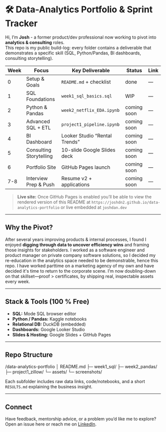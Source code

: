 # 🛠 Data-Analytics Portfolio & Sprint Tracker

Hi, I’m **Josh** - a former product/dev professional now working to pivot into **analytics & consulting** roles.  
This repo is my public build-log: every folder contains a deliverable that demonstrates a specific skill (SQL, Python/Pandas, BI dashboards, consulting storytelling).

| Week | Focus                  | Key Deliverable | Status | Link |
|------|------------------------|-----------------|--------|------|
| 0    | Setup & Goals          | `README.md` + checklist | done | — |
| 1    | SQL Foundations        | `week1_sql_basics.sql`  | WIP | — |
| 2    | Python & Pandas        | `week2_netflix_EDA.ipynb` | coming soon | — |
| 3    | Advanced SQL + ETL     | `project1_pipeline.ipynb` | coming soon | — |
| 4    | BI Dashboard           | Looker Studio “Rental Trends” | coming soon | — |
| 5    | Consulting Storytelling| 10-slide Google Slides deck | coming soon | — |
| 6    | Portfolio Site         | GitHub Pages launch | coming soon | — |
| 7-8  | Interview Prep & Push  | Resume v2 + applications | coming soon | — |

> **Live site:** Once GitHub Pages is enabled you’ll be able to view the rendered version of this README at `https://joshdn2.github.io/data-analytics-portfolio` or live embedded at `joshdan.dev`

---

##  Why the Pivot?

After several years improving products & internal processes, I found I enjoyed **digging through data to uncover efficiency wins** and framing those insights for stakeholders. 
I worked as a software engineer and product manager on private company software solutions, so I decided my re-education in the analytics space needed to be demonstrable, hence this repo. 
I have worked parttime on a marketing agency of my own and have decided it's time to return to the corporate scene. 
I’m now doubling-down on that skillset—proof > certificates, by shipping real, inspectable assets every week.

---

##  Stack & Tools (100 % Free)

* **SQL:** Mode SQL browser editor  
* **Python / Pandas:** Kaggle notebooks  
* **Relational DB:** DuckDB (embedded)  
* **Dashboards:** Google Looker Studio  
* **Slides & Hosting:** Google Slides + GitHub Pages  

---

##  Repo Structure

/data-analytics-portfolio
│ README.md
├─ week1_sql/
├─ week2_pandas/
├─ project1_zillow/
└─ assets/
└─ screenshots/


Each subfolder includes raw data links, code/notebooks, and a short `RESULTS.md` explaining the business insight.

---

##  Connect

Have feedback, mentorship advice, or a problem you’d like me to explore?  
Open an issue here or reach me on [LinkedIn](https://www.linkedin.com/in/josh-danneman/).


